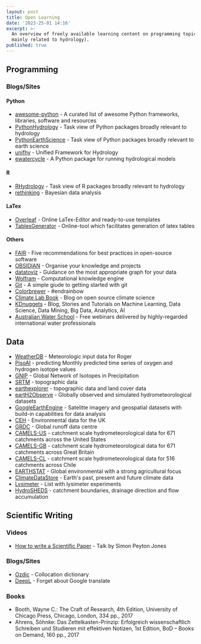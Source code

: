 ```yaml
---
layout: post
title: Open Learning
date: '2023-25-01 14:16'
excerpt: >-
  An overview of freely available learning content on programming topics (though
  mainly related to hydrology).
published: true
---
```


## Programming

### Blogs/Sites
#### Python
- [awesome-python](https://github.com/vinta/awesome-python) - A curated list of awesome Python frameworks, libraries, software and resources
- [PythonHydrology](https://github.com/raoulcollenteur/Python-Hydrology-Tools) - Task view of Python packages broadly relevant to hydrology
- [PythonEarthScience](https://github.com/javedali99/python-resources-for-earth-sciences) - Task view of Python packages broadly relevant to earth science
- [unifhy](https://github.com/unifhy-org/unifhy) - Unified Framework for Hydrology
- [ewatercycle](https://github.com/eWaterCycle/ewatercycle) - A Python package for running hydrological models


#### R
- [RHydrology](https://github.com/ropensci/Hydrology) - Task view of R packages broadly relevant to hydrology
- [rethinking](https://github.com/rmcelreath/rethinking) - Bayesian data analysis


#### LaTex
- [Overleaf](https://www.overleaf.com/) - Online LaTex-Editor and ready-to-use templates
- [TablesGenerator](http://www.tablesgenerator.com/) - Online-tool which facilitates generation of latex tables


#### Others
 - [FAIR](https://fair-software.eu/) - Five recommendations for best practices in open-source software
- [OBSIDIAN](https://obsidian.md/) - Organise your knowledge and projects
 - [datatoviz](https://www.data-to-viz.com/) - Guidance on the most appropriate graph for your data
 - [Wolfram](https://www.wolframalpha.com/) - Computational knowledge engine
 - [Git](https://rogerdudler.github.io/git-guide/index.html) - A simple giude to getting started with git
 - [Colorbrewer](http://colorbrewer2.org/#type=sequential&scheme=BuGn&n=3) - #endrainbow
 - [Climate Lab Book](https://www.climate-lab-book.ac.uk/) - Blog on open source climate science
 - [KDnuggets](https://www.kdnuggets.com/) - Blog, Stories and Tutorials on Machine Learning, Data Science, Data Mining, Big Data, Analytics, AI
 - [Australian Water School](https://www.icewarm.com.au/australian-water-school/webinars/) - Free webinars delivered by highly-regarded international water professionals

## Data
- [WeatherDB](https://weather.hydro.intra.uni-freiburg.de/) - Meteorologic input data for Roger
- [PisoAI](https://isotope.bot.unibas.ch/PisoAI/) - predicting Monthly predicted time series of oxygen and hydrogen isotope values
- [GNIP](https://www.iaea.org/services/networks/gnip) - Global Network of Isotopes in Precipitation
- [SRTM](https://srtm.csi.cgiar.org/) - topographic data
- [earthexplorer](https://earthexplorer.usgs.gov/) - topographic data and land cover data
- [eartH2Observe](https://wci.earth2observe.eu/portal/) - Globally observed and simulated hydrometeorological datasets
- [GoogleEarthEngine](https://earthengine.google.com/) - Satelitte imagery and geospatial datasets with build-in capabilities for data analysis
- [CEH](https://eip.ceh.ac.uk/) - Environmental data for the UK
- [GRDC](https://www.bafg.de/GRDC/EN/Home/homepage_node.html) - Global runoff data centre
- [CAMELS-US](https://ncar.github.io/hydrology/datasets/CAMELS_timeseries) - catchment scale hydrometeorological data for 671 catchments across the United States
- [CAMELS-GB](https://catalogue.ceh.ac.uk/documents/8344e4f3-d2ea-44f5-8afa-86d2987543a9) - catchment scale hydrometeorological data for 671 catchments across Great Britain
- [CAMELS-CL](https://doi.pangaea.de/10.1594/PANGAEA.894885) - catchment scale hydrometeorological data for 516 catchments across Chile
- [EARTHSTAT](http://www.earthstat.org/) - Global environmental with a strong agricultural focus
- [ClimateDataStore](https://cds.climate.copernicus.eu/cdsapp#!/home) - Earth's past, present and future climate data
- [Lysimeter](https://www.lysimeter.at/lysimeterplatform.html) - List with lysimeter experiments
- [HydroSHEDS](https://www.hydrosheds.org/downloads) - catchment boundaries, drainage direction and flow accumulation


## Scientific Writing

### Videos
- [How to write a Scientific Paper](https://www.youtube.com/watch?v=g3dkRsTqdDA) - Talk by Simon Peyton Jones


### Blogs/Sites
- [Ozdic](http://ozdic.com/) - Collocation dictionary
- [DeepL](https://www.deepl.com/home) - Forget about Google translate


### Books
- Booth, Wayne C.: The Craft of Research, 4th Edition, University of Chicago Press, Chicago, London, 334 pp., 2017
- Ahrens, Söhnke: Das Zettelkasten-Prinzip: Erfolgreich wissenschaftlich Schreiben und Studieren mit effektiven Notizen, 1st Edition, BoD – Books on Demand, 160 pp., 2017
